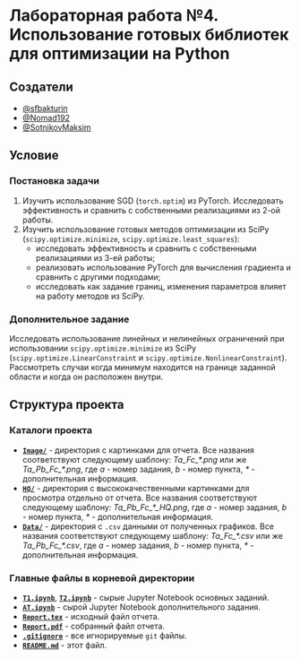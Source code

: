 ﻿# Лабораторная работа №4. Использование готовых библиотек для оптимизации на Python

## Создатели

* [@sfbakturin](https://github.com/sfbakturin)
* [@Nomad192](https://github.com/Nomad192)
* [@SotnikovMaksim](https://github.com/SotnikovMaksim)

## Условие

### Постановка задачи

1. Изучить использование SGD (`torch.optim`) из PyTorch. Исследовать эффективность и сравнить с собственными реализациями из 2-ой работы.
2. Изучить использование готовых методов оптимизации из SciPy (`scipy.optimize.minimize`, `scipy.optimize.least_squares`):
    * исследовать эффективность и сравнить с собственными реализациями из 3-ей работы;
    * реализовать использование PyTorch для вычисления градиента и сравнить с другими подходами;
    * исследовать как задание границ, изменения параметров влияет на работу методов из SciPy.

### Дополнительное задание

Исследовать использование линейных и нелинейных ограничений при использовании `scipy.optimize.minimize` из SciPy (`scipy.optimize.LinearConstraint` и `scipy.optimize.NonlinearConstraint`). Рассмотреть случаи когда минимум находится на границе заданной области и когда он расположен внутри.

## Структура проекта

### Каталоги проекта

* [**`Image/`**](Image/) - директория с картинками для отчета. Все названия соответствуют следующему шаблону: *Ta_Fc_\*.png* или же *Ta_Pb_Fc_\*.png*, где *a* - номер задания, *b* - номер пункта, *\** - дополнительная информация.
* [**`HQ/`**](HQ/) - директория с высококачественными картинками для просмотра отдельно от отчета. Все названия соответствуют следующему шаблону: *Ta_Pb_Fc_\*_HQ.png*, где *a* - номер задания, *b* - номер пункта, *\** - дополнительная информация.
* [**`Data/`**](Data/) - директория с `.csv` данными от полученных графиков. Все названия соответствуют следующему шаблону: *Ta_Fc_\*.csv* или же *Ta_Pb_Fc_\*.csv*, где *a* - номер задания, *b* - номер пункта, *\** - дополнительная информация.

### Главные файлы в корневой директории

* [**`T1.ipynb`**](T1.ipynb), [**`T2.ipynb`**](T2.ipynb) - сырые Jupyter Notebook основных заданий.
* [**`AT.ipynb`**](AT.ipynb) - сырой Jupyter Notebook дополнительного задания.
* [**`Report.tex`**](Report.tex) - исходный файл отчета.
* [**`Report.pdf`**](Report.pdf) - собранный файл отчета.
* [**`.gitignore`**](.gitignore) - все игнорируемые `git` файлы.
* [**`README.md`**](README.md) - этот файл.
